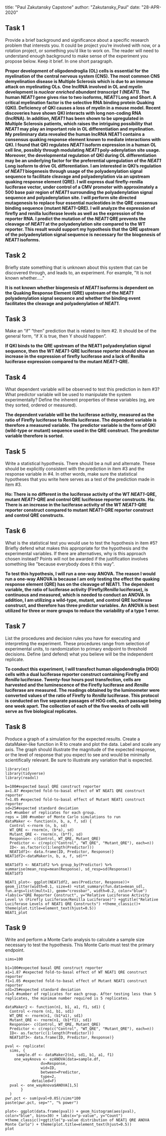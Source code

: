 title: "Paul Zakutansky Capstone"
author: "Zakutansky_Paul"
date: "28-APR-2020"

## Task 1

Provide a brief background and significance about a specific research problem that interests you. It could be project you’re involved with now, or a rotation project, or something you’d like to work on. The reader will need to understand enough background to make sense of the experiment you propose below. Keep it brief. In one short paragraph.

**Proper development of oligodendroglia (OL) cells is essential for the myelination of the central nervous system (CNS). The most common CNS demyelination disease is Multiple Sclerosis which is due to an immune attack on myelinating OLs. One lncRNA involved in OL and myelin development is _nuclear enriched abundant transcript 1 (NEAT1)_. The human _NEAT1_ gene gives rise to two isoforms, _NEAT1_ Long and Short. A critical myelination factor is the selective RNA binding protein Quaking (QKI). Deficiency of QKI causes a loss of myelin in a mouse model. Recent discoveries have shown QKI interacts with long non-coding RNA (lncRNA). In addition, _NEAT1_ has been shown to be upregulated in Multiple Sclerosis patients, which raises the intriguing possibility that _NEAT1_ may play an important role in OL differentiation and myelination. My preliminary data revealed the human lncRNA NEAT1 contains a consensus quaking response element known to mediate interactions with QKI. I found that QKI regulates _NEAT1_ isoform expression in a human OL cell line, possibly through modulating _NEAT1_ poly-adenylation site usage. Moreover, the developmental regulation of QKI during OL differentiation may be an underlying factor for the preferential upregulation of the _NEAT1_ Long isoform to drive OL differentiation. I am interested in QKI’s regulation of _NEAT1_ biogenesis through usage of the polyadenylation signal sequence to facilitate cleavage and polyadenylation via an upstream quaking response element (QRE).  I will express dual firefly-renilla luciferase vector, under control of a CMV promoter with approximately a 500 base pair region of _NEAT1_ surrounding the polyadenylation signal sequence and polyadenylation site. I will perform site directed mutagenesis to replace four essential nucleotides in the QRE consensus binding sequence (mutant _NEAT1_-QRE). I will analyze the expression of firefly and renilla luciferase levels as well as the expression of the reporter RNA. I predict the mutation of the _NEAT1_ QRE prevents the cleavage of _NEAT1_ at the polyadenylation site compared to the WT reporter. This result would support my hypothesis that the QRE upstream of the polyadenylation signal sequence is necessary for the biogenesis of _NEAT1_ isoforms.**

## Task 2

Briefly state something that is unknown about this system that can be discovered through, and leads to, an experiment.  For example, "It is not known whether....."

**It is not known whether biogenesis of _NEAT1_ isoforms is dependent on the Quaking Response Element (QRE) upstream of the _NEAT1_ polyadenylation signal sequence and whether the binding event facilitates the cleavage and polyadenylation of _NEAT1_.**

## Task 3

Make an “if” “then” prediction that is related to item #2. It should be of the general form, “if X is true, then Y should happen”.

**If QKI binds to the QRE upstream of the NEAT1 polyadenylation signal sequence, then the WT _NEAT1_-QRE luciferase reporter should show an increase in the expression of firefly luciferase and a lack of Renilla luciferase expression compared to the mutant _NEAT1_-QRE.**

## Task 4

What dependent variable will be observed to test this prediction in item #3? What predictor variable will be used to manipulate the system experimentally? Define the inherent properties of these variables (eg, are they sorted, ordered or measured).

**The dependent variable will be the luciferase activity, measured as the ratio of Firefly luciferase to Renilla luciferase. The dependent variable is therefore a measured variable. The predictor variable is the form of QKI (wild-type or mutant) sequence used in the QRE construct. The predictor variable therefore is sorted.**

## Task 5

Write a statistical hypothesis.  There should be a null and alternate. These should be explicitly consistent with the prediction in item #3 and the response variable in #4. In other words, make sure the statistical hypotheses that you write here serves as a test of the prediction made in item #3.

**Ho: There is no different in the luciferase activity of the WT _NEAT1_-QRE, mutant _NEAT1_-QRE and control QRE luciferase reporter constructs.**
**Ha: There is an increase in the luciferase activity of the WT _NEAT1_-QRE reporter construct compared to mutant _NEAT1_-QRE reporter construct and control QRE constructs.** 

## Task 6

What is the statistical test you would use to test the hypothesis in item #5? Briefly defend what makes this appropriate for the hypothesis and the experimental variables. If there are alternatives, why is this approach chosen instead? Points will not be awarded if the justification involves something like "because everybody does it this way".

**To test this hypothesis, I will run a one-way ANOVA. The reason I would run a one-way ANOVA is because I am only testing the effect the quaking response element (QRE) has on the cleavage of NEAT1. The dependent variable, the ratio of luciferase activity (Firefly/_Renilla_ luciferase), is continuous and measured, which is needed to conduct an ANOVA. In addition, I am utilizing a wild-type, mutant, and control QRE luciferase construct, and therefore has three predictor variables. An ANOVA is best utilized for three or more groups to reduce the variability of a type 1 error.** 

## Task 7

List the procedures and decision rules you have for executing and interpreting the experiment. These procedures range from selection of experimental units, to randomization to primary endpoint to threshold decisions. Define (and defend) what you believe will be the independent replicate.

**To conduct this experiment, I will transfect human oligodendroglia (HOG) cells with a dual luciferase reporter construct containing Firefly and _Renilla_ luciferase. Twenty-four hours post transfection, cells are harvested and the luminescence of the Firefly luciferase and _Renilla_ luciferase are measured. The readings obtained by the luminometer were converted values of the ratio of Firefly to _Renilla_ luciferase. This protocol is conducted on five separate passages of HOG cells, each passage being one week apart. The collection of each of the five weeks of cells will serve as five biological replicates.**

## Task 8

Produce a graph of a simulation for the expected results. Create a dataMaker-like function in R to create and plot the data. Label and scale any axis. The graph should illustrate the magnitude of the expected response, or the level of response that you expect to see and would be minimally scientifically relevant. Be sure to illustrate any variation that is expected.

```{r}
library(ez)
library(tidyverse)
library(readxl)
```
```{r}
b=100#expected basal QRE construct reporter
a=1.87 #expected fold-to-basal effect of WT NEAT1 QRE construct reporter
f=1.05 #expected fold-to-basal effect of Mutant NEAT1 construct reporter
sd=25#expected standard deviation
n=5 #number of replicates for each group. 
reps = 100 #number of Monte Carlo simulations to run
dataMaker <- function(n, b, a, f, sd) {
  Control <-rnorm (n, b, sd)
  WT_QRE <- rnorm(n, (b*a), sd)
  Mutant_QRE <- rnorm(n, (b*f), sd)
  Response<- c(Control, WT_QRE, Mutant_QRE)
  Predictor <- c(rep(c("Control", "WT_QRE", "Mutant_QRE"), each=n))
  ID<- as.factor(c(1:length(Predictor)))
  NEAT1df1<- data.frame(ID, Predictor, Response)}
NEAT1df2<-dataMaker(n, b, a, f, sd)**

NEAT1df3 <- NEAT1df2 %>% group_by(Predictor) %>% summarise(mean_resp=mean(Response), sd_resp=sd(Response))
NEAT1df3

NEAT1_plot<- ggplot(NEAT1df2, aes(Predictor, Response))+ geom_jitter(width=0.1, size=4) +stat_summary(fun.data=mean_sdl, fun.args=list(mult=1), geom="crossbar", width=0.2, color="blue") +labs(x="QRE Reporter Construct", y="Relative Luciferase Activity Level \n (Firefly Luciferase/Renilla Luciferase)") +ggtitle("Relative Luciferase Levels of NEAT1 QRE Constructs") +theme_classic()+ theme(plot.title=element_text(hjust=0.5))
NEAT1_plot
```

## Task 9

Write and perform a Monte Carlo analysis to calculate a sample size necessary to test the hypothesis. This Monte Carlo must test the primary endpoint.

```{r message=FALSE, warning=FALSE, paged.print=FALSE}
sims=100

b1=100#expected basal QRE construct reporter
a1=1.87 #expected fold-to-basal effect of WT NEAT1 QRE construct reporter
f1=1.05 #expected fold-to-basal effect of Mutant NEAT1 construct reporter
sd1=25#expected standard deviation
n1=5 #number of replicates for each group. After testing less than 5 replicates, the minimum number required is 5 replicates. 

dataMaker2 <- function(n1, b1, a1, f1, sd1) {
  Control <-rnorm (n1, b1, sd1)
  WT_QRE <- rnorm(n1, (b1*a1), sd1)
  Mutant_QRE <- rnorm(n1, (b1*f1), sd1)
  Response<- c(Control, WT_QRE, Mutant_QRE)
  Predictor <- c(rep(c("Control", "WT_QRE", "Mutant_QRE"), each=n))
  ID<- as.factor(c(1:length(Predictor)))
  NEAT1df3<- data.frame(ID, Predictor, Response)}

pval <- replicate(
  sims, {
     sample.df <- dataMaker2(n1, sd1, b1, a1, f1)
    one_wayAnova <- ezANOVA(data=sample.df, 
                dv=Response, 
                wid=ID, 
                between=Predictor,
                type=2,
            detailed=F)
  pval <- one_wayAnova$ANOVA[1,5]
       }
  )
pwr.pct <- sum(pval<0.05)/sims*100
paste(pwr.pct, sep="", "% power")

plot<- ggplot(data.frame(pval)) + geom_histogram(aes(pval), color="blue", bins=30) + labs(x="p-value", y="Count") +theme_classic()+ggtitle("p-value distribution of NEAT1 QRE ANOVA Monte Carlo") + theme(plot.title=element_text(hjust=0.5))
plot
```
